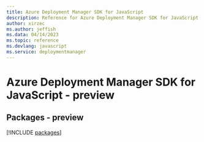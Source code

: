 ```yaml
---
title: Azure Deployment Manager SDK for JavaScript
description: Reference for Azure Deployment Manager SDK for JavaScript
author: xirzec
ms.author: jeffish
ms.data: 04/14/2023
ms.topic: reference
ms.devlang: javascript
ms.service: deploymentmanager
---
```

# Azure Deployment Manager SDK for JavaScript - preview
## Packages - preview
[!INCLUDE [packages](deployment-manager-index.md)]